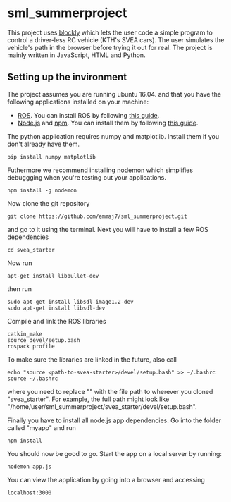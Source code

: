 # sml_summerproject
This project uses [blockly](https://developers.google.com/blockly/) which lets the user code a simple program to control a driver-less RC vehicle (KTH's SVEA cars). The user simulates the vehicle's path in the browser before trying it out for real. The project is mainly written in JavaScript, HTML and Python.
## Setting up the invironment
The project assumes you are running ubuntu 16.04. and that you have the following applications installed on your machine:
* [ROS](https://www.ros.org/). You can install ROS by following [this guide](http://wiki.ros.org/kinetic/Installation/Ubuntu).
* [Node.js](https://nodejs.org/en/) and [npm](https://www.npmjs.com/). You can install them by following [this guide](https://tecadmin.net/install-latest-nodejs-npm-on-ubuntu/).

The python application requires numpy and matplotlib. Install them if you don't already have them.

	pip install numpy matplotlib

Futhermore we recommend installing [nodemon](https://www.npmjs.com/package/nodemon) which simplifies debuggging when you're testing out your applications.

	npm install -g nodemon

Now clone the git repository

	git clone https://github.com/emmaj7/sml_summerproject.git

and go to it using the terminal. Next you will have to install a few ROS dependencies

	cd svea_starter

Now run

	apt-get install libbullet-dev

then run

	sudo apt-get install libsdl-image1.2-dev
	sudo apt-get install libsdl-dev

Compile and link the ROS libraries

	catkin_make
	source devel/setup.bash
	rospack profile

To make sure the libraries are linked in the future, also call

	echo "source <path-to-svea-starter>/devel/setup.bash" >> ~/.bashrc
	source ~/.bashrc

where you need to replace "<path-to-svea-starter>" with the file path to wherever you cloned "svea_starter". For example, the full path might look like "/home/user/sml_summerproject/svea_starter/devel/setup.bash".

Finally you have to install all node.js app dependencies. Go into the folder called "myapp" and run

	npm install

You should now be good to go. Start the app on a local server by running:

	nodemon app.js

You can view the application by going into a browser and accessing

	localhost:3000
